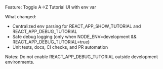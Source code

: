 Feature: Toggle A→Z Tutorial UI with env var

What changed:
- Centralized env parsing for REACT_APP_SHOW_TUTORIAL and REACT_APP_DEBUG_TUTORIAL
- Safe debug logging (only when NODE_ENV=development && REACT_APP_DEBUG_TUTORIAL=true)
- Unit tests, docs, CI checks, and PR automation

Notes: Do not enable REACT_APP_DEBUG_TUTORIAL outside development environments.
